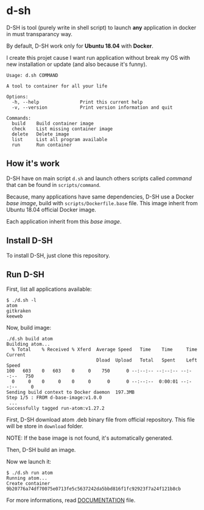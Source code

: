 # d-sh

D-SH is tool (purely write in shell script) to launch **any** application in
docker in must transparancy way.

By default, D-SH work only for **Ubuntu 18.04** with **Docker**.

I create this projet cause I want run application without break my OS with new
installation or update (and also because it's funny).

```
Usage: d.sh COMMAND

A tool to container for all your life

Options:
  -h, --help               Print this current help
  -v, --version            Print version information and quit

Commands:
  build    Build container image
  check    List missing container image
  delete   Delete image
  list     List all program available
  run      Run container
```

## How it's work

D-SH have on main script `d.sh` and launch others scripts called *command* that
can be found in `scripts/command`.

Because, many applications have same dependencies, D-SH use a Docker
*base image*, build with `scripts/Dockerfile.base` file. This image inherit
from Ubuntu 18.04 official Docker image.

Each application inherit from this *base image*.

## Install D-SH

To install D-SH, just clone this repository.

## Run D-SH

First, list all applications available:
```
$ ./d.sh -l
atom
gitkraken
keeweb

```

Now, build image:
```
./d.sh build atom
Building atom...
  % Total    % Received % Xferd  Average Speed   Time    Time     Time  Current
                                 Dload  Upload   Total   Spent    Left  Speed
100   603    0   603    0     0    750      0 --:--:-- --:--:-- --:--:--   750
  0     0    0     0    0     0      0      0 --:--:--  0:00:01 --:--:--     0
Sending build context to Docker daemon  197.3MB
Step 1/5 : FROM d-base-image:v1.0.0
 ...
Successfully tagged run-atom:v1.27.2
```

First, D-SH download atom .deb binary file from official repository. This file
will be store in `download` folder.

NOTE: If the base image is not found, it's automatically generated.

Then, D-SH build an image.

Now we launch it:
```
$ ./d.sh run atom
Running atom...
Create container
9b20776a74df70075e0713fe5c5637242da5bbd816f1fc92923f7a24f121b8cb
```

For more informations, read [DOCUMENTATION](DOCUMENTATION.md) file.
